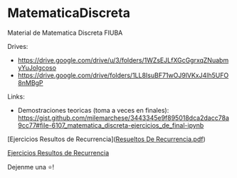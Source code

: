# MatematicaDiscreta
Material de Matematica Discreta FIUBA

Drives:
* https://drive.google.com/drive/u/3/folders/1WZsEJLfXGcGgrxqZNuabmyYuJoIgcoso
* https://drive.google.com/drive/folders/1LL8IsuBF71wOJ9lVKxJ4lh5UFO8nMBgP

Links:
* Demostraciones teoricas (toma a veces en finales): https://gist.github.com/milemarchese/3443345e9f895018dca2dacc78a9cc77#file-6107_matematica_discreta-ejercicios_de_final-ipynb 

[Ejercicios Resultos de Recurrencia]([Resueltos De Recurrencia.pdf](https://github.com/jporro/MatematicaDiscreta/blob/main/Resueltos%20De%20Recurrencia.pdf))

[Ejercicios Resultos de Recurrencia](https://github.com/jporro/MatematicaDiscreta/blob/main/Resueltos%20De%20Recurrencia.pdf)


Dejenme una ⭐!
